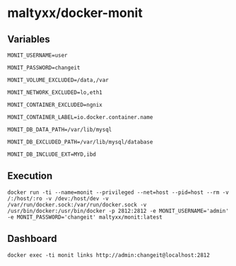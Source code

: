 # maltyxx/docker-monit

## Variables

```
MONIT_USERNAME=user
```

```
MONIT_PASSWORD=changeit
```

```
MONIT_VOLUME_EXCLUDED=/data,/var
```

```
MONIT_NETWORK_EXCLUDED=lo,eth1
```

```
MONIT_CONTAINER_EXCLUDED=ngnix
```

```
MONIT_CONTAINER_LABEL=io.docker.container.name
```

```
MONIT_DB_DATA_PATH=/var/lib/mysql
```

```
MONIT_DB_EXCLUDED_PATH=/var/lib/mysql/database
```

```
MONIT_DB_INCLUDE_EXT=MYD,ibd
```

## Execution

```
docker run -ti --name=monit --privileged --net=host --pid=host --rm -v /:/host/:ro -v /dev:/host/dev -v /var/run/docker.sock:/var/run/docker.sock -v /usr/bin/docker:/usr/bin/docker -p 2812:2812 -e MONIT_USERNAME='admin' -e MONIT_PASSWORD='changeit' maltyxx/monit:latest
```

## Dashboard

```
docker exec -ti monit links http://admin:changeit@localhost:2812
```